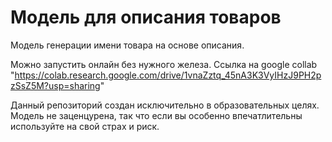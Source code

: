 # Модель для описания товаров
Модель генерации имени товара на основе описания. 

Можно запустить онлайн без нужного железа.
Ссылка на google collab "https://colab.research.google.com/drive/1vnaZztq_45nA3K3VyIHzJ9PH2pzSsZ5M?usp=sharing"

Данный репозиторий создан исключительно в образовательных целях. Модель не заценцурена, так что если вы особенно впечатлительны используйте на свой страх и риск.

